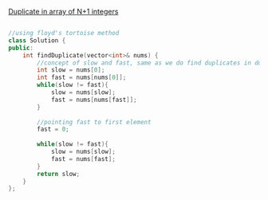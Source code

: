 [Duplicate in array of N+1 integers](https://leetcode.com/problems/find-the-duplicate-number/)

```cpp

//using floyd's tortoise method
class Solution {
public:
    int findDuplicate(vector<int>& nums) {
        //concept of slow and fast, same as we do find duplicates in doubly linked list
        int slow = nums[0]; 
        int fast = nums[nums[0]];
        while(slow != fast){
            slow = nums[slow];
            fast = nums[nums[fast]];
        }
        
        //pointing fast to first element
        fast = 0;
        
        while(slow != fast){
            slow = nums[slow];
            fast = nums[fast];
        }
        return slow;
    }
};

```
